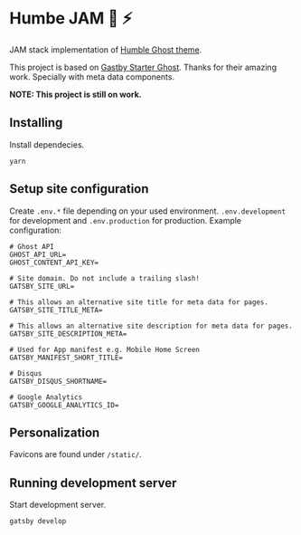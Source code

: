 # Humbe JAM :pray: :zap:

JAM stack implementation of [Humble Ghost theme](https://github.com/Scionar/Humble).

This project is based on [Gastby Starter Ghost](https://github.com/tryghost/gatsby-starter-ghost). Thanks for their amazing work. Specially with meta data components.

**NOTE: This project is still on work.**

## Installing

Install dependecies.

```
yarn
```

## Setup site configuration

Create `.env.*` file depending on your used environment. `.env.development` for development and `.env.production` for production. Example configuration:

```
# Ghost API
GHOST_API_URL=
GHOST_CONTENT_API_KEY=

# Site domain. Do not include a trailing slash!
GATSBY_SITE_URL=

# This allows an alternative site title for meta data for pages.
GATSBY_SITE_TITLE_META=

# This allows an alternative site description for meta data for pages.
GATSBY_SITE_DESCRIPTION_META=

# Used for App manifest e.g. Mobile Home Screen
GATSBY_MANIFEST_SHORT_TITLE=

# Disqus
GATSBY_DISQUS_SHORTNAME=

# Google Analytics
GATSBY_GOOGLE_ANALYTICS_ID=
```

## Personalization

Favicons are found under `/static/`.

## Running development server

Start development server.

```
gatsby develop
```
